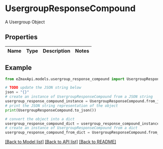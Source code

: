 # UsergroupResponseCompound

A Usergroup Object

## Properties

Name | Type | Description | Notes
------------ | ------------- | ------------- | -------------

## Example

```python
from eZmaxApi.models.usergroup_response_compound import UsergroupResponseCompound

# TODO update the JSON string below
json = "{}"
# create an instance of UsergroupResponseCompound from a JSON string
usergroup_response_compound_instance = UsergroupResponseCompound.from_json(json)
# print the JSON string representation of the object
print(UsergroupResponseCompound.to_json())

# convert the object into a dict
usergroup_response_compound_dict = usergroup_response_compound_instance.to_dict()
# create an instance of UsergroupResponseCompound from a dict
usergroup_response_compound_from_dict = UsergroupResponseCompound.from_dict(usergroup_response_compound_dict)
```
[[Back to Model list]](../README.md#documentation-for-models) [[Back to API list]](../README.md#documentation-for-api-endpoints) [[Back to README]](../README.md)


